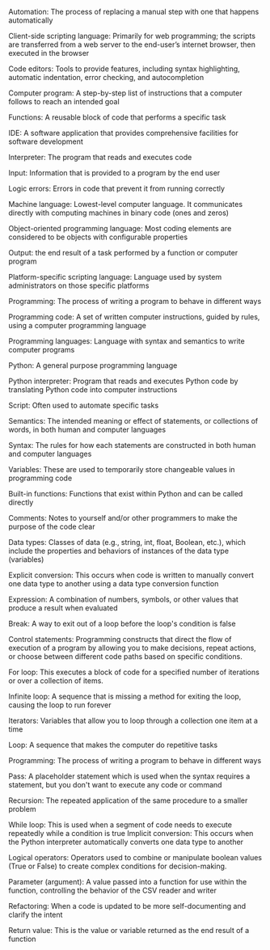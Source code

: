 Automation: The process of replacing a manual step with one that happens automatically

Client-side scripting language: Primarily for web programming; the scripts are transferred from a web server to the end-user’s internet browser, then executed in the browser

Code editors: Tools to provide features, including syntax highlighting, automatic indentation, error checking, and autocompletion

Computer program: A step-by-step list of instructions that a computer follows to reach an intended goal

Functions: A reusable block of code that performs a specific task

IDE: A software application that provides comprehensive facilities for software development

Interpreter: The program that reads and executes code

Input: Information that is provided to a program by the end user

Logic errors: Errors in code that prevent it from running correctly 

Machine language: Lowest-level computer language. It communicates directly with computing machines in binary code (ones and zeros)

Object-oriented programming language: Most coding elements are considered to be objects with configurable properties

Output: the end result of a task performed by a function or computer program

Platform-specific scripting language: Language used by system administrators on those specific platforms 

Programming: The process of writing a program to behave in different ways 

Programming code: A set of written computer instructions, guided by rules, using a computer programming language

Programming languages: Language with syntax and semantics to write computer programs

Python: A general purpose programming language 

Python interpreter: Program that reads and executes Python code by translating Python code into computer instructions

Script: Often used to automate specific tasks

Semantics: The intended meaning or effect of statements, or collections of words, in both human and computer languages

Syntax: The rules for how each statements are constructed in both human and computer languages

Variables: These are used to temporarily store changeable values in programming code


Built-in functions: Functions that exist within Python and can be called directly

Comments: Notes to yourself and/or other programmers to make the purpose of the code clear

Data types: Classes of data (e.g., string, int, float, Boolean, etc.), which include the properties and behaviors of instances of the data type (variables)

Explicit conversion: This occurs when code is written to manually convert one data type to another using a data type conversion function

Expression: A combination of numbers, symbols, or other values that produce a result when evaluated


Break: A way to exit out of a loop before the loop's condition is false

Control statements: Programming constructs that direct the flow of execution of a program by allowing you to make decisions, repeat actions, or choose between different code paths based on specific conditions.

For loop: This executes a block of code for a specified number of iterations or over a collection of items.

Infinite loop: A sequence that is missing a method for exiting the loop, causing the loop to run forever

Iterators: Variables that allow you to loop through a collection one item at a time

Loop: A sequence that makes the computer do repetitive tasks 

Programming: The process of writing a program to behave in different ways 

Pass: A placeholder statement which is used when the syntax requires a statement, but you don't want to execute any code or command

Recursion: The repeated application of the same procedure to a smaller problem

While loop: This is used when a segment of code needs to execute repeatedly while a condition is true
Implicit conversion: This occurs when the Python interpreter automatically converts one data type to another

Logical operators: Operators used to combine or manipulate boolean values (True or False) to create complex conditions for decision-making. 

Parameter (argument): A value passed into a function for use within the function, controlling the behavior of the CSV reader and writer

Refactoring: When a code is updated to be more self-documenting and clarify the intent 

Return value: This is the value or variable returned as the end result of a function
